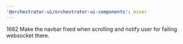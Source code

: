 ```yaml
---
'@orchestrator-ui/orchestrator-ui-components': minor
---
```


1662 Make the navbar fixed when scrolling and notify user for failing websocket there.
